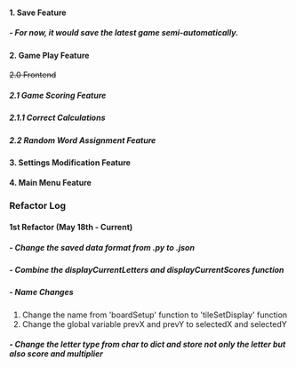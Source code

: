 #### 1. Save Feature
##### - For now, it would save the latest game semi-automatically.
#### 2. Game Play Feature
~~2.0 Frontend~~
##### 2.1 Game Scoring Feature 
##### 2.1.1 Correct Calculations
##### 2.2 Random Word Assignment Feature
#### 3. Settings Modification Feature
#### 4. Main Menu Feature


### Refactor Log
#### 1st Refactor (May 18th - Current)
##### - Change the saved data format from .py to .json
##### - Combine the displayCurrentLetters and displayCurrentScores function
##### - Name Changes 
1. Change the name from 'boardSetup' function to 'tileSetDisplay' function
2. Change the global variable prevX and prevY to selectedX and selectedY
##### - Change the letter type from char to dict and store not only the letter but also score and multiplier
